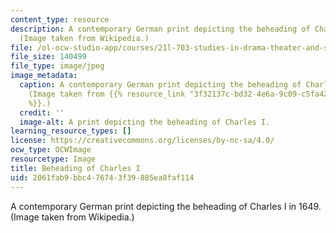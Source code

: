 ```yaml
---
content_type: resource
description: A contemporary German print depicting the beheading of Charles I in 1649.
  (Image taken from Wikipedia.)
file: /ol-ocw-studio-app/courses/21l-703-studies-in-drama-theater-and-science-in-a-time-of-war-spring-2005/2061fab9bbc476743f39885ea8faf114_21l-703s05.jpg
file_size: 140499
file_type: image/jpeg
image_metadata:
  caption: A contemporary German print depicting the beheading of Charles I in 1649.
    (Image taken from {{% resource_link "3f32137c-bd32-4e6a-9c09-c5fa42c3dde1" "Wikipedia"
    %}}.)
  credit: ''
  image-alt: A print depicting the beheading of Charles I.
learning_resource_types: []
license: https://creativecommons.org/licenses/by-nc-sa/4.0/
ocw_type: OCWImage
resourcetype: Image
title: Beheading of Charles I
uid: 2061fab9-bbc4-7674-3f39-885ea8faf114
---
```

A contemporary German print depicting the beheading of Charles I in 1649. (Image taken from Wikipedia.)